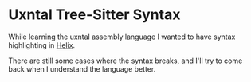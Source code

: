 # Uxntal Tree-Sitter Syntax

While learning the uxntal assembly language I wanted to have syntax highlighting in [Helix](https;//helix-editor.org).

There are still some cases where the syntax breaks, and I'll try to come back when I understand the language better.
